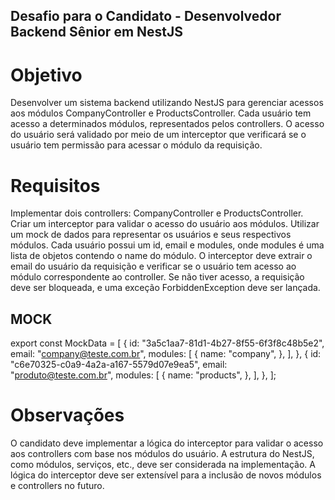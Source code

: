 ## Desafio para o Candidato - Desenvolvedor Backend Sênior em NestJS

# Objetivo
Desenvolver um sistema backend utilizando NestJS para gerenciar acessos aos módulos CompanyController e ProductsController. Cada usuário tem acesso a determinados módulos, representados pelos controllers. O acesso do usuário será validado por meio de um interceptor que verificará se o usuário tem permissão para acessar o módulo da requisição.

# Requisitos
Implementar dois controllers: CompanyController e ProductsController.
Criar um interceptor para validar o acesso do usuário aos módulos.
Utilizar um mock de dados para representar os usuários e seus respectivos módulos. Cada usuário possui um id, email e modules, onde modules é uma lista de objetos contendo o name do módulo.
O interceptor deve extrair o email do usuário da requisição e verificar se o usuário tem acesso ao módulo correspondente ao controller. Se não tiver acesso, a requisição deve ser bloqueada, e uma exceção ForbiddenException deve ser lançada.

## MOCK
export const MockData = [
  {
    id: "3a5c1aa7-81d1-4b27-8f55-6f3f8c48b5e2",
    email: "company@teste.com.br",
    modules: [
      {
        name: "company",
      },
    ],
  },
  {
    id: "c6e70325-c0a9-4a2a-a167-5579d07e9ea5",
    email: "produto@teste.com.br",
    modules: [
      {
        name: "products",
      },
    ],
  },
];

# Observações
O candidato deve implementar a lógica do interceptor para validar o acesso aos controllers com base nos módulos do usuário.
A estrutura do NestJS, como módulos, serviços, etc., deve ser considerada na implementação.
A lógica do interceptor deve ser extensível para a inclusão de novos módulos e controllers no futuro.

